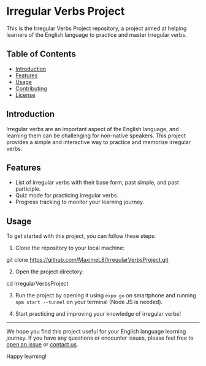 # Irregular Verbs Project

This is the Irregular Verbs Project repository, a project aimed at helping learners of the English language to practice and master irregular verbs.

## Table of Contents
- [Introduction](#introduction)
- [Features](#features)
- [Usage](#usage)
- [Contributing](#contributing)
- [License](#license)

## Introduction

Irregular verbs are an important aspect of the English language, and learning them can be challenging for non-native speakers. This project provides a simple and interactive way to practice and memorize irregular verbs.

## Features

- List of irregular verbs with their base form, past simple, and past participle.
- Quiz mode for practicing irregular verbs.
- Progress tracking to monitor your learning journey.

## Usage

To get started with this project, you can follow these steps:

1. Clone the repository to your local machine:

git clone https://github.com/MaximeL8/IrregularVerbsProject.git

2. Open the project directory:

cd IrregularVerbsProject

3. Run the project by opening it using `expo go` on smartphone and running `npm start --tunnel` on your terminal (Node JS is needed).

4. Start practicing and improving your knowledge of irregular verbs!

---

We hope you find this project useful for your English language learning journey. If you have any questions or encounter issues, please feel free to [open an issue](https://github.com/MaximeL8/IrregularVerbsProject/issues) or [contact us](mailto:your@email.com).

Happy learning!
